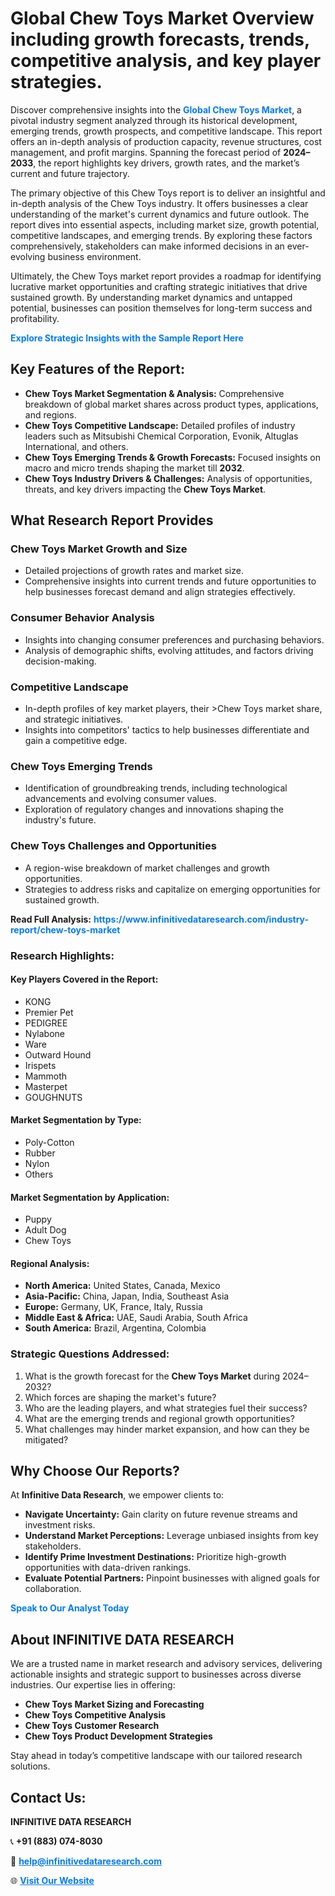 <h1>Global Chew Toys Market Overview including growth forecasts, trends, competitive analysis, and key player strategies.</h1>
<p>
Discover comprehensive insights into the 
<a href="https://www.infinitivedataresearch.com/industry-report/chew-toys-market" rel="dofollow" style="color: #007BFF; text-decoration: none;"><strong>Global Chew Toys Market</strong></a>, a pivotal industry segment analyzed through its historical development, emerging trends, growth prospects, and competitive landscape. This report offers an in-depth analysis of production capacity, revenue structures, cost management, and profit margins. Spanning the forecast period of <strong>2024–2033</strong>, the report highlights key drivers, growth rates, and the market’s current and future trajectory.
</p>
<p>
The primary objective of this Chew Toys report is to deliver an insightful and in-depth analysis of the Chew Toys industry. It offers businesses a clear understanding of the market's current dynamics and future outlook. The report dives into essential aspects, including market size, growth potential, competitive landscapes, and emerging trends. By exploring these factors comprehensively, stakeholders can make informed decisions in an ever-evolving business environment.
</p>
<p>
Ultimately, the Chew Toys market report provides a roadmap for identifying lucrative market opportunities and crafting strategic initiatives that drive sustained growth. By understanding market dynamics and untapped potential, businesses can position themselves for long-term success and profitability.
</p>
<p>
<a href="https://www.infinitivedataresearch.com/request-sample/reportId=112356" style="color: #007BFF; text-decoration: none;"><strong>Explore Strategic Insights with the Sample Report Here</strong></a>
</p>

<h2>Key Features of the Report:</h2>
<ul>
<li><strong>Chew Toys Market Segmentation & Analysis:</strong> Comprehensive breakdown of global market shares across product types, applications, and regions.</li>
<li><strong>Chew Toys Competitive Landscape:</strong> Detailed profiles of industry leaders such as Mitsubishi Chemical Corporation, Evonik, Altuglas International, and others.</li>
<li><strong>Chew Toys Emerging Trends & Growth Forecasts:</strong> Focused insights on macro and micro trends shaping the market till <strong>2032</strong>.</li>
<li><strong>Chew Toys Industry Drivers & Challenges:</strong> Analysis of opportunities, threats, and key drivers impacting the <strong>Chew Toys Market</strong>.</li>
</ul>

<h2>What Research Report Provides</h2>
<h3>Chew Toys Market Growth and Size</h3>
<ul>
<li>Detailed projections of growth rates and market size.</li>
<li>Comprehensive insights into current trends and future opportunities to help businesses forecast demand and align strategies effectively.</li>
</ul>

<h3>Consumer Behavior Analysis</h3>
<ul>
<li>Insights into changing consumer preferences and purchasing behaviors.</li>
<li>Analysis of demographic shifts, evolving attitudes, and factors driving decision-making.</li>
</ul>

<h3>Competitive Landscape</h3>
<ul>
<li>In-depth profiles of key market players, their >Chew Toys market share, and strategic initiatives.</li>
<li>Insights into competitors' tactics to help businesses differentiate and gain a competitive edge.</li>
</ul>

<h3>Chew Toys Emerging Trends</h3>
<ul>
<li>Identification of groundbreaking trends, including technological advancements and evolving consumer values.</li>
<li>Exploration of regulatory changes and innovations shaping the industry's future.</li>
</ul>

<h3>Chew Toys Challenges and Opportunities</h3>
<ul>
<li>A region-wise breakdown of market challenges and growth opportunities.</li>
<li>Strategies to address risks and capitalize on emerging opportunities for sustained growth.</li>
</ul>
<p><strong>Read Full Analysis:</strong> <a href="https://www.infinitivedataresearch.com/industry-report/chew-toys-market" rel="dofollow" style="color: #007BFF; text-decoration: none;"><strong>https://www.infinitivedataresearch.com/industry-report/chew-toys-market</strong></a></p>
<h3>Research Highlights:</h3>
<h4>Key Players Covered in the Report:</h4>
<ul><li>KONG</li><li>Premier Pet</li><li>PEDIGREE</li><li>Nylabone</li><li>Ware</li><li>Outward Hound</li><li>Irispets</li><li>Mammoth</li><li>Masterpet</li><li>GOUGHNUTS</li></ul>
<h4>Market Segmentation by Type:</h4>
<ul><li>Poly-Cotton</li><li>Rubber</li><li>Nylon</li><li>Others</li></ul>
<h4>Market Segmentation by Application:</h4>
<ul><li>Puppy</li><li>Adult Dog</li><li>Chew Toys</li></ul>

<h4>Regional Analysis:</h4>
<ul>
<li><strong>North America:</strong> United States, Canada, Mexico</li>
<li><strong>Asia-Pacific:</strong> China, Japan, India, Southeast Asia</li>
<li><strong>Europe:</strong> Germany, UK, France, Italy, Russia</li>
<li><strong>Middle East & Africa:</strong> UAE, Saudi Arabia, South Africa</li>
<li><strong>South America:</strong> Brazil, Argentina, Colombia</li>
</ul>

<h3>Strategic Questions Addressed:</h3>
<ol>
<li>What is the growth forecast for the <strong>Chew Toys Market</strong> during 2024–2032?</li>
<li>Which forces are shaping the market's future?</li>
<li>Who are the leading players, and what strategies fuel their success?</li>
<li>What are the emerging trends and regional growth opportunities?</li>
<li>What challenges may hinder market expansion, and how can they be mitigated?</li>
</ol>

<h2>Why Choose Our Reports?</h2>
<p>At <strong>Infinitive Data Research</strong>, we empower clients to:</p>
<ul>
<li><strong>Navigate Uncertainty:</strong> Gain clarity on future revenue streams and investment risks.</li>
<li><strong>Understand Market Perceptions:</strong> Leverage unbiased insights from key stakeholders.</li>
<li><strong>Identify Prime Investment Destinations:</strong> Prioritize high-growth opportunities with data-driven rankings.</li>
<li><strong>Evaluate Potential Partners:</strong> Pinpoint businesses with aligned goals for collaboration.</li>
</ul>
<p><a href="https://www.infinitivedataresearch.com/industry-report/chew-toys-market" rel="dofollow" style="color: #007BFF; text-decoration: none;"><strong>Speak to Our Analyst Today</strong></a></p>

<h2>About INFINITIVE DATA RESEARCH</h2>
<p>We are a trusted name in market research and advisory services, delivering actionable insights and strategic support to businesses across diverse industries. Our expertise lies in offering:</p>
<ul>
<li><strong>Chew Toys Market Sizing and Forecasting</strong></li>
<li><strong>Chew Toys Competitive Analysis</strong></li>
<li><strong>Chew Toys Customer Research</strong></li>
<li><strong>Chew Toys Product Development Strategies</strong></li>
</ul>
<p>Stay ahead in today’s competitive landscape with our tailored research solutions.</p>

<h2>Contact Us:</h2>
<p><strong>INFINITIVE DATA RESEARCH</strong></p>
<p>📞 <strong>+91 (883) 074-8030</strong></p>
<p>📧 <strong><a href="mailto:help@infinitivedataresearch.com" style="color: #007BFF;">help@infinitivedataresearch.com</a></strong></p>
<p>🌐 <strong><a href="https://www.infinitivedataresearch.com" rel="dofollow" style="color: #007BFF;">Visit Our Website</a></strong></p>